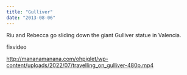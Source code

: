 ```yaml
---
title: "Gulliver"
date: "2013-08-06"
---
```


Riu and Rebecca go sliding down the giant Gulliver statue in Valencia.

fixvideo

http://mananamanana.com/ohpiglet/wp-content/uploads/2022/07/travelling_on_gulliver-480p.mp4
